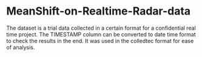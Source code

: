 # MeanShift-on-Realtime-Radar-data
The dataset is a trial data collected in a certain format for a confidential real time project.
The TIMESTAMP column can be converted to date time format to check the results in the end. It was used in the colledtec format for ease of analysis.
